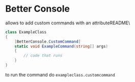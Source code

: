# Better Console

allows to add custom commands with an attributeREADME\

```cs
class ExampleClass
{
    [BetterConsole.CustomCommand]
    static void ExampleCommand(string[] args)
    {
        // code that runs
    }
}
```

to run the command do
`exampleclass.customcommand`
